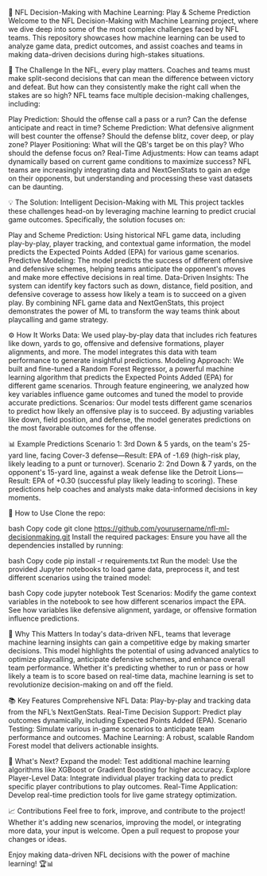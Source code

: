 🏈 NFL Decision-Making with Machine Learning: Play & Scheme Prediction
Welcome to the NFL Decision-Making with Machine Learning project, where we dive deep into some of the most complex challenges faced by NFL teams. This repository showcases how machine learning can be used to analyze game data, predict outcomes, and assist coaches and teams in making data-driven decisions during high-stakes situations.

🚀 The Challenge
In the NFL, every play matters. Coaches and teams must make split-second decisions that can mean the difference between victory and defeat. But how can they consistently make the right call when the stakes are so high? NFL teams face multiple decision-making challenges, including:

Play Prediction: Should the offense call a pass or a run? Can the defense anticipate and react in time?
Scheme Prediction: What defensive alignment will best counter the offense? Should the defense blitz, cover deep, or play zone?
Player Positioning: What will the QB's target be on this play? Who should the defense focus on?
Real-Time Adjustments: How can teams adapt dynamically based on current game conditions to maximize success?
NFL teams are increasingly integrating data and NextGenStats to gain an edge on their opponents, but understanding and processing these vast datasets can be daunting.

💡 The Solution: Intelligent Decision-Making with ML
This project tackles these challenges head-on by leveraging machine learning to predict crucial game outcomes. Specifically, the solution focuses on:

Play and Scheme Prediction: Using historical NFL game data, including play-by-play, player tracking, and contextual game information, the model predicts the Expected Points Added (EPA) for various game scenarios.
Predictive Modeling: The model predicts the success of different offensive and defensive schemes, helping teams anticipate the opponent's moves and make more effective decisions in real time.
Data-Driven Insights: The system can identify key factors such as down, distance, field position, and defensive coverage to assess how likely a team is to succeed on a given play.
By combining NFL game data and NextGenStats, this project demonstrates the power of ML to transform the way teams think about playcalling and game strategy.

⚙️ How It Works
Data: We used play-by-play data that includes rich features like down, yards to go, offensive and defensive formations, player alignments, and more. The model integrates this data with team performance to generate insightful predictions.
Modeling Approach: We built and fine-tuned a Random Forest Regressor, a powerful machine learning algorithm that predicts the Expected Points Added (EPA) for different game scenarios. Through feature engineering, we analyzed how key variables influence game outcomes and tuned the model to provide accurate predictions.
Scenarios: Our model tests different game scenarios to predict how likely an offensive play is to succeed. By adjusting variables like down, field position, and defense, the model generates predictions on the most favorable outcomes for the offense.

📊 Example Predictions
Scenario 1: 3rd Down & 5 yards, on the team's 25-yard line, facing Cover-3 defense—Result: EPA of -1.69 (high-risk play, likely leading to a punt or turnover).
Scenario 2: 2nd Down & 7 yards, on the opponent's 15-yard line, against a weak defense like the Detroit Lions—Result: EPA of +0.30 (successful play likely leading to scoring).
These predictions help coaches and analysts make data-informed decisions in key moments.

🔧 How to Use
Clone the repo:

bash
Copy code
git clone https://github.com/yourusername/nfl-ml-decisionmaking.git
Install the required packages: Ensure you have all the dependencies installed by running:

bash
Copy code
pip install -r requirements.txt
Run the model: Use the provided Jupyter notebooks to load game data, preprocess it, and test different scenarios using the trained model:

bash
Copy code
jupyter notebook
Test Scenarios: Modify the game context variables in the notebook to see how different scenarios impact the EPA. See how variables like defensive alignment, yardage, or offensive formation influence predictions.

🧠 Why This Matters
In today's data-driven NFL, teams that leverage machine learning insights can gain a competitive edge by making smarter decisions. This model highlights the potential of using advanced analytics to optimize playcalling, anticipate defensive schemes, and enhance overall team performance. Whether it's predicting whether to run or pass or how likely a team is to score based on real-time data, machine learning is set to revolutionize decision-making on and off the field.

📚 Key Features
Comprehensive NFL Data: Play-by-play and tracking data from the NFL’s NextGenStats.
Real-Time Decision Support: Predict play outcomes dynamically, including Expected Points Added (EPA).
Scenario Testing: Simulate various in-game scenarios to anticipate team performance and outcomes.
Machine Learning: A robust, scalable Random Forest model that delivers actionable insights.

🌟 What's Next?
Expand the model: Test additional machine learning algorithms like XGBoost or Gradient Boosting for higher accuracy.
Explore Player-Level Data: Integrate individual player tracking data to predict specific player contributions to play outcomes.
Real-Time Application: Develop real-time prediction tools for live game strategy optimization.

📈 Contributions
Feel free to fork, improve, and contribute to the project! Whether it's adding new scenarios, improving the model, or integrating more data, your input is welcome. Open a pull request to propose your changes or ideas.

Enjoy making data-driven NFL decisions with the power of machine learning! 🏆📊

